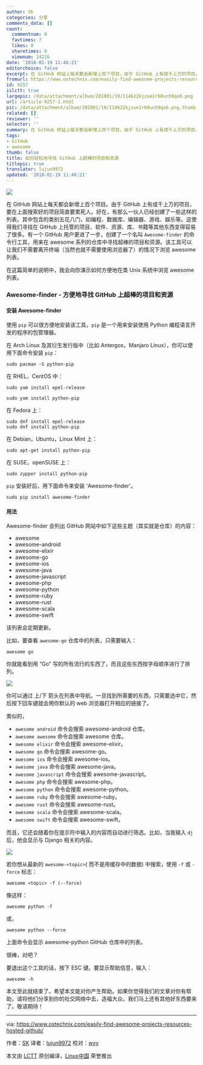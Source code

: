 ```yaml
---
author: Sk
categories: 分享
comments_data: []
count:
  commentnum: 0
  favtimes: 7
  likes: 0
  sharetimes: 0
  viewnum: 14216
date: '2018-01-19 11:46:21'
editorchoice: false
excerpt: 在 GitHub 网站上每天都会新增上百个项目。由于 GitHub 上有成千上万的项目，要在上面搜索好的项目简直要累死人。好在，有那么一伙人已经创建了一些这样的列表。
fromurl: https://www.ostechnix.com/easily-find-awesome-projects-resources-hosted-github/
id: 9257
islctt: true
largepic: /data/attachment/album/201801/19/114622kjzue1r60un59qo6.png
url: /article-9257-1.html
pic: /data/attachment/album/201801/19/114622kjzue1r60un59qo6.png.thumb.jpg
related: []
reviewer: ''
selector: ''
summary: 在 GitHub 网站上每天都会新增上百个项目。由于 GitHub 上有成千上万的项目，要在上面搜索好的项目简直要累死人。好在，有那么一伙人已经创建了一些这样的列表。
tags:
- GitHub
- awesome
thumb: false
title: 如何轻松地寻找 GitHub 上超棒的项目和资源
titlepic: true
translator: lujun9972
updated: '2018-01-19 11:46:21'
---
```


![](/data/attachment/album/201801/19/114622kjzue1r60un59qo6.png)


在 GitHub 网站上每天都会新增上百个项目。由于 GitHub 上有成千上万的项目，要在上面搜索好的项目简直要累死人。好在，有那么一伙人已经创建了一些这样的列表。其中包含的类别五花八门，如编程、数据库、编辑器、游戏、娱乐等。这使得我们寻找在 GitHub 上托管的项目、软件、资源、库、书籍等其他东西变得容易了很多。有一个 GitHub 用户更进了一步，创建了一个名叫 `Awesome-finder` 的命令行工具，用来在 awesome 系列的仓库中寻找超棒的项目和资源。该工具可以让我们不需要离开终端（当然也就不需要使用浏览器了）的情况下浏览 awesome 列表。


在这篇简单的说明中，我会向你演示如何方便地在类 Unix 系统中浏览 awesome 列表。


### Awesome-finder - 方便地寻找 GitHub 上超棒的项目和资源


#### 安装 Awesome-finder


使用 `pip` 可以很方便地安装该工具，`pip` 是一个用来安装使用 Python 编程语言开发的程序的包管理器。


在 Arch Linux 及其衍生发行版中（比如 Antergos，Manjaro Linux），你可以使用下面命令安装 `pip`：



```
sudo pacman -S python-pip

```

在 RHEL，CentOS 中：



```
sudo yum install epel-release

```


```
sudo yum install python-pip

```

在 Fedora 上：



```
sudo dnf install epel-release
sudo dnf install python-pip

```

在 Debian，Ubuntu，Linux Mint 上：



```
sudo apt-get install python-pip

```

在 SUSE，openSUSE 上：



```
sudo zypper install python-pip

```

`pip` 安装好后，用下面命令来安装 'Awesome-finder'。



```
sudo pip install awesome-finder

```

#### 用法


Awesome-finder 会列出 GitHub 网站中如下这些主题（其实就是仓库）的内容：


* awesome
* awesome-android
* awesome-elixir
* awesome-go
* awesome-ios
* awesome-java
* awesome-javascript
* awesome-php
* awesome-python
* awesome-ruby
* awesome-rust
* awesome-scala
* awesome-swift


该列表会定期更新。


比如，要查看 `awesome-go` 仓库中的列表，只需要输入：



```
awesome go

```

你就能看到用 “Go” 写的所有流行的东西了，而且这些东西按字母顺序进行了排列。


![](/data/attachment/album/201801/19/114624u2i6n2i3iiztl7zi.png)


你可以通过 上/下 箭头在列表中导航。一旦找到所需要的东西，只需要选中它，然后按下回车键就会用你默认的 web 浏览器打开相应的链接了。


类似的，


* `awesome android` 命令会搜索 awesome-android 仓库。
* `awesome awesome` 命令会搜索 awesome 仓库。
* `awesome elixir` 命令会搜索 awesome-elixir。
* `awesome go` 命令会搜索 awesome-go。
* `awesome ios` 命令会搜索 awesome-ios。
* `awesome java` 命令会搜索 awesome-java。
* `awesome javascript` 命令会搜索 awesome-javascript。
* `awesome php` 命令会搜索 awesome-php。
* `awesome python` 命令会搜索 awesome-python。
* `awesome ruby` 命令会搜索 awesome-ruby。
* `awesome rust` 命令会搜索 awesome-rust。
* `awesome scala` 命令会搜索 awesome-scala。
* `awesome swift` 命令会搜索 awesome-swift。


而且，它还会随着你在提示符中输入的内容而自动进行筛选。比如，当我输入 `dj` 后，他会显示与 Django 相关的内容。


![](/data/attachment/album/201801/19/114625xku4ko00birk09o1.png)


若你想从最新的 `awesome-<topic>`( 而不是用缓存中的数据) 中搜索，使用 `-f` 或 `-force` 标志：



```
awesome <topic> -f (--force)

```

像这样：



```
awesome python -f

```

或，



```
awesome python --force

```

上面命令会显示 awesome-python GitHub 仓库中的列表。


很棒，对吧？


要退出这个工具的话，按下 ESC 键。要显示帮助信息，输入：



```
awesome -h

```

本文至此就结束了。希望本文能对你产生帮助。如果你觉得我们的文章对你有帮助，请将他们分享到你的社交网络中去，造福大众。我们马上还有其他好东西要来了。敬请期待！




---


via: <https://www.ostechnix.com/easily-find-awesome-projects-resources-hosted-github/>


作者：[SK](https://www.ostechnix.com/author/sk/) 译者：[lujun9972](https://github.com/lujun9972) 校对：[wxy](https://github.com/wxy)


本文由 [LCTT](https://github.com/LCTT/TranslateProject) 原创编译，[Linux中国](https://linux.cn/) 荣誉推出